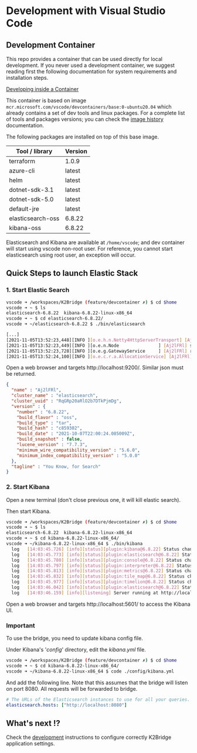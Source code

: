 # Development with Visual Studio Code

## Development Container

This repo provides a container that can be used directly for local development. If you never used a development container, we suggest reading first the following documentation for system requirements and installation steps.

[Developing inside a Container](https://code.visualstudio.com/docs/remote/containers)

This container is based on image `mcr.microsoft.com/vscode/devcontainers/base:0-ubuntu20.04` which already contains a set of dev tools and linux packages. 
For a complete list of tools and packages versions; you can check the [image history](https://github.com/microsoft/vscode-dev-containers/tree/main/containers/ubuntu/history) documentation.

The following packages are installed on top of this base image.

| Tool / library | Version |
|----------------|---------|
| terraform | 1.0.9 |
| azure-cli | latest |
| helm | latest |
| dotnet-sdk-3.1 | latest |
| dotnet-sdk-5.0 | latest |
| default-jre | latest |
| elasticsearch-oss| 6.8.22 |
| kibana-oss | 6.8.22 |

Elasticsearch and Kibana are available at `/home/vscode`; and dev container will start using vscode non-root user. For reference, you cannot start elasticsearch using root user, an exception will occur.

## Quick Steps to launch Elastic Stack

### 1. Start Elastic Search

```bash
vscode ➜ /workspaces/K2Bridge (feature/devcontainer ✗) $ cd $home
vscode ➜ ~ $ ls
elasticsearch-6.8.22  kibana-6.8.22-linux-x86_64
vscode ➜ ~ $ cd elasticsearch-6.8.22/
vscode ➜ ~/elasticsearch-6.8.22 $ ./bin/elasticsearch

[...]
[2021-11-05T13:52:23,448][INFO ][o.e.h.n.Netty4HttpServerTransport] [Aj2lFRl] publish_address {127.0.0.1:9200}, bound_addresses {127.0.0.1:9200}
[2021-11-05T13:52:23,449][INFO ][o.e.n.Node               ] [Aj2lFRl] started
[2021-11-05T13:52:23,728][INFO ][o.e.g.GatewayService     ] [Aj2lFRl] recovered [1] indices into cluster_state
[2021-11-05T13:52:24,100][INFO ][o.e.c.r.a.AllocationService] [Aj2lFRl] Cluster health status changed from [RED] to [GREEN] (reason: [shards started [[.kibana_1][0]] ...]).
```

Open a web browser and targets http://localhost:9200/. Similar json must be returned.

```json
{
  "name" : "Aj2lFRl",
  "cluster_name" : "elasticsearch",
  "cluster_uuid" : "RqGRp20aRlO2b7DTkPjmDg",
  "version" : {
    "number" : "6.8.22",
    "build_flavor" : "oss",
    "build_type" : "tar",
    "build_hash" : "c859302",
    "build_date" : "2021-10-07T22:00:24.085009Z",
    "build_snapshot" : false,
    "lucene_version" : "7.7.3",
    "minimum_wire_compatibility_version" : "5.6.0",
    "minimum_index_compatibility_version" : "5.0.0"
  },
  "tagline" : "You Know, for Search"
}
```

### 2. Start Kibana

Open a new terminal (don't close previous one, it will kill elastic search). 

Then start Kibana.
```bash
vscode ➜ /workspaces/K2Bridge (feature/devcontainer ✗) $ cd $home
vscode ➜ ~ $ ls
elasticsearch-6.8.22  kibana-6.8.22-linux-x86_64
vscode ➜ ~ $ cd kibana-6.8.22-linux-x86_64/
vscode ➜ ~/kibana-6.8.22-linux-x86_64 $ ./bin/kibana
  log   [14:03:45.726] [info][status][plugin:kibana@6.8.22] Status changed from uninitialized to green - Ready
  log   [14:03:45.773] [info][status][plugin:elasticsearch@6.8.22] Status changed from uninitialized to yellow - Waiting for Elasticsearch
  log   [14:03:45.780] [info][status][plugin:console@6.8.22] Status changed from uninitialized to green - Ready
  log   [14:03:45.797] [info][status][plugin:interpreter@6.8.22] Status changed from uninitialized to green - Ready
  log   [14:03:45.813] [info][status][plugin:metrics@6.8.22] Status changed from uninitialized to green - Ready
  log   [14:03:45.832] [info][status][plugin:tile_map@6.8.22] Status changed from uninitialized to green - Ready
  log   [14:03:45.977] [info][status][plugin:timelion@6.8.22] Status changed from uninitialized to green - Ready
  log   [14:03:46.042] [info][status][plugin:elasticsearch@6.8.22] Status changed from yellow to green - Ready
  log   [14:03:46.159] [info][listening] Server running at http://localhost:5601
```

Open a web browser and targets http://localhost:5601/ to access the Kibana UI.

### Important

To use the bridge, you need to update kibana config file. 

Under Kibana's '*config*' directory, edit the *kibana.yml* file.

```bash
vscode ➜ /workspaces/K2Bridge (feature/devcontainer ✗) $ cd $home
vscode ➜ ~ $ cd kibana-6.8.22-linux-x86_64/
vscode ➜ ~/kibana-6.8.22-linux-x86_64 $ code ./config/kibana.yml
```

And add the following line. Note that this assumes that the bridge will listen on port 8080. All requests will be forwarded to bridge. 

```yaml
# The URLs of the Elasticsearch instances to use for all your queries.
elasticsearch.hosts: ["http://localhost:8080"]
```

## What's next !?

Check the [development](./development.md) instructions to configure correctly K2Bridge application settings. 


